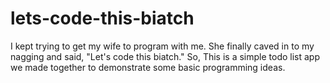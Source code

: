 # lets-code-this-biatch

I kept trying to get my wife to program with me. She finally caved in to my nagging and said, "Let's code this biatch." So, This is a simple todo list app we made together to demonstrate some basic programming ideas.



